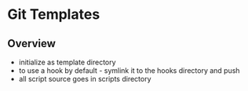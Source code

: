 Git Templates
=============

Overview
--------

* initialize as template directory
* to use a hook by default - symlink it to the hooks directory and push
* all script source goes in scripts directory



